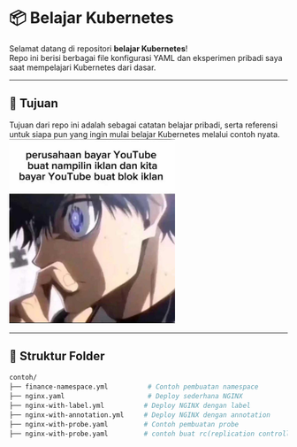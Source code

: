 # 📦 Belajar Kubernetes

Selamat datang di repositori **belajar Kubernetes**!  
Repo ini berisi berbagai file konfigurasi YAML dan eksperimen pribadi saya saat mempelajari Kubernetes dari dasar.

---

## 🚀 Tujuan

Tujuan dari repo ini adalah sebagai catatan belajar pribadi, serta referensi untuk siapa pun yang ingin mulai belajar Kubernetes melalui contoh nyata.
<img src="awikwok/awikwok.jpg" alt="Awikwok" width="300"/>

---

## 📁 Struktur Folder

```bash
contoh/
├── finance-namespace.yml          # Contoh pembuatan namespace
├── nginx.yaml                     # Deploy sederhana NGINX
├── nginx-with-label.yml          # Deploy NGINX dengan label
├── nginx-with-annotation.yml     # Deploy NGINX dengan annotation
├── nginx-with-probe.yaml         # Contoh pembuatan probe
├── nginx-with-probe.yaml         # contoh buat rc(replication controller)





